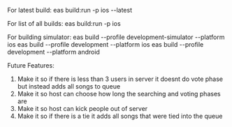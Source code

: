 For latest build:
eas build:run -p ios --latest

For list of all builds:
eas build:run -p ios

For building simulator:
eas build --profile development-simulator --platform ios
eas build --profile development --platform ios
eas build --profile development --platform android

Future Features:
1) Make it so if there is less than 3 users in server it doesnt do vote phase but instead adds all songs to queue
2) Make it so host can choose how long the searching and voting phases are
3) Make it so host can kick people out of server
4) Make it so if there is a tie it adds all songs that were tied into the queue
